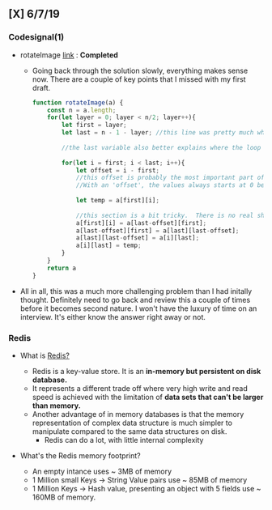 ## [X] 6/7/19

### Codesignal(1)

* rotateImage [link](https://app.codesignal.com/interview-practice/task/5A8jwLGcEpTPyyjTB) : **Completed**
    * Going back through the solution slowly, everything makes sense now.  There are a couple of key points that I missed with my first draft.

        ```javascript
        function rotateImage(a) {
            const n = a.length;
            for(let layer = 0; layer < n/2; layer++){
                let first = layer;
                let last = n - 1 - layer; //this line was pretty much what I wrote the first time.  Instead of using a second variable called 'l = L-1', the solution just grouped it into the last variable.
                
                //the last variable also better explains where the loop should end on each layer.  naming the for loops with 'i' and 'j' is not very clear.
                
                for(let i = first; i < last; i++){
                    let offset = i - first; 
                    //this offset is probably the most important part of the formula.  Before, I used last-i.  This made sense at first but 'i' is constantly getting larger with each subsequent 'layer' iteration.  This means that I would be skipping values with 'last-i'.  
                    //With an 'offset', the values always starts at 0 because 'i' and 'first' starts out the same on every iteration of the second loop.  This means that we are always counting back correctly from 'last'
                   
                    let temp = a[first][i];
                    
                    //this section is a bit tricky.  There is no real shortcut to writing this down.  Go slowly over each column and row and make sure that there is an index to account for the first loop and the second.  Also note the direction of each iteration from every face of the matrix.  If counting right to left, its 'last-offset'.  Top to down is just 'i' and left to right is also just 'i'.
                    a[first][i] = a[last-offset][first];
                    a[last-offset][first] = a[last][last-offset];
                    a[last][last-offset] = a[i][last];
                    a[i][last] = temp;
                }
            }
            return a
        }
        ```
* All in all, this was a much more challenging problem than I had initally thought.  Definitely need to go back and review this a couple of times before it becomes second nature.  I won't have the luxury of time on an interview.  It's either know the answer right away or not. 

### Redis

* What is [Redis?](https://redis.io/topics/faq)
  * Redis is a key-value store. It is an **in-memory but persistent on disk database.** 
  * It represents a different trade off where very high write and read speed is achieved with the limitation of **data sets that can't be larger than memory.**
  * Another advantage of in memory databases is that the memory representation of complex data structure is much simpler to manipulate compared to the same data structures on disk.
    * Redis can do a lot, with little internal complexity

* What's the Redis memory footprint?
  * An empty intance uses ~ 3MB of memory
  * 1 Million small Keys -> String Value pairs use ~ 85MB of memory
  * 1 Million Keys -> Hash value, presenting an object with 5 fields use ~ 160MB of memory.
  